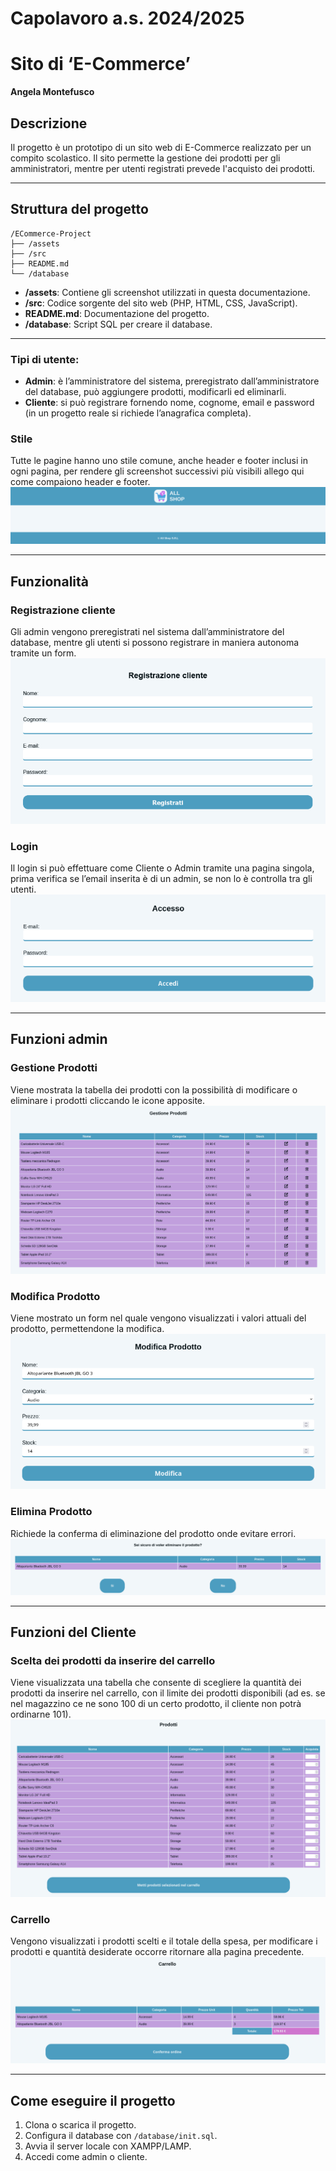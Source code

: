 # Capolavoro a.s. 2024/2025
# Sito di ‘E-Commerce’
**Angela Montefusco**

## Descrizione
Il progetto è un prototipo di un sito web di E-Commerce 
realizzato per un compito scolastico. Il sito permette la gestione dei prodotti per gli amministratori, mentre per utenti registrati prevede l'acquisto dei prodotti.

---

## Struttura del progetto
```
/ECommerce-Project
├── /assets
├── /src
├── README.md
└── /database
```
- **/assets**: Contiene gli screenshot utilizzati in questa documentazione.
- **/src**: Codice sorgente del sito web (PHP, HTML, CSS, JavaScript).
- **README.md**: Documentazione del progetto.
- **/database**: Script SQL per creare il database.

---

### Tipi di utente:
- **Admin**: è l’amministratore del sistema, preregistrato dall’amministratore del database, può aggiungere prodotti, modificarli ed eliminarli.
- **Cliente**: si può registrare fornendo nome, cognome, email e password (in un progetto reale si richiede l’anagrafica completa).

### Stile
Tutte le pagine hanno uno stile comune, anche header e footer inclusi in ogni pagina, per rendere gli screenshot successivi più visibili allego qui come compaiono header e footer.
![Base](assets/Base.png)

---

## Funzionalità

### Registrazione cliente
Gli admin vengono preregistrati nel sistema dall’amministratore del database, mentre gli utenti si possono registrare in maniera autonoma tramite un form.
![Registrazione](assets/Registrazione.png)

### Login
Il login si può effettuare come Cliente o Admin tramite una pagina singola, prima verifica se l’email inserita è di un admin, se non lo è controlla tra gli utenti.
![Accesso](assets/Accesso.png)

---

## Funzioni admin

### Gestione Prodotti
Viene mostrata la tabella dei prodotti con la possibilità di modificare o eliminare i prodotti cliccando le icone apposite.
![Gestione Prodotti](assets/Gestione%20Prodotti.png)

### Modifica Prodotto
Viene mostrato un form nel quale vengono visualizzati i valori attuali del prodotto, permettendone la modifica.
![Modifica Prodotto](assets/Modifica%20Prodotto.png)

### Elimina Prodotto
Richiede la conferma di eliminazione del prodotto onde evitare errori.
![Elimina Prodotto](assets/Elimina%20Prodotto.png)

---

## Funzioni del Cliente

### Scelta dei prodotti da inserire del carrello
Viene visualizzata una tabella che consente di scegliere la quantità dei prodotti da inserire nel carrello, con il limite dei prodotti disponibili (ad es. se nel magazzino ce ne sono 100 di un certo prodotto, il cliente non potrà ordinarne 101).
![Prodotti](assets/Prodotti.png)

### Carrello
Vengono visualizzati i prodotti scelti e il totale della spesa, per modificare i prodotti e quantità desiderate occorre ritornare alla pagina precedente.
![Carrello](assets/Carrello.png)

---
## Come eseguire il progetto
1. Clona o scarica il progetto.
2. Configura il database con `/database/init.sql`.
3. Avvia il server locale con XAMPP/LAMP.
4. Accedi come admin o cliente.
